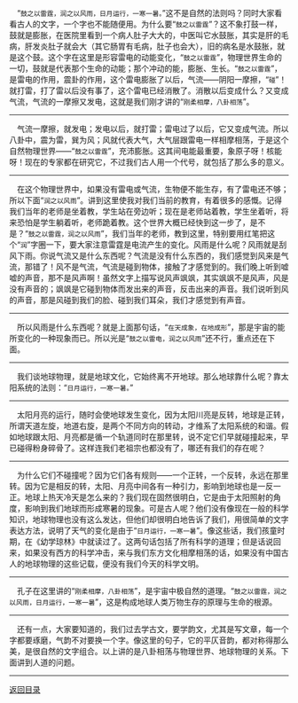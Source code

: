 &emsp;“``鼓之以雷霆，润之以风雨，日月运行，一寒一暑。``”这不是自然的法则吗？同时大家看看古人的文字，一个字也不能随便用。为什么要“``鼓之以雷霆``”？这不象打鼓一样，鼓就是膨胀，在医院里看到一个病人肚子大大的，中医叫它水鼓胀，其实是肝的毛病，肝发炎肚子就会大（其它肠胃有毛病，肚子也会大），旧的病名是水鼓胀，就是这个鼓。这个字在这里是形容雷电的动能变化，“``鼓之以雷霆``”，物理世界生命的一切，鼓就是代表那个生命的动能；那个冲动的能，膨胀、生长。“``鼓之以雷霆``”，是雷电的作用，震卦的作用，这个雷电膨胀了以后，气流——阴阳一摩擦，“``碰``”！就打雷，打了雷以后没有事了，这个雷电已经消散了。消散以后变成什么？又变成气流，气流的一摩擦又发电，这就是我们刚才讲的“``刚柔相摩，八卦相荡``”。
___
&emsp;气流一摩擦，就发电；发电以后，就打雷；雷电过了以后，它又变成气流。所以八卦中，震为雷，巽为风；风就代表大气，大气层跟雷电一样相摩相荡，于是这个自然物理世界——“``鼓之以雷霆``”，充沛膨胀。这其间电能最重要，象原子呀！核能呀！现在的专家都在研究它，不过我们古人用一个代号，就包括了那么多的意义。
___
&emsp;在这个物理世界中，如果没有雷电或气流，生物便不能生存，有了雷电还不够；所以下面“``润之以风雨``”。讲到这里使我对我们当前的教育，有着很多的感慨。记得我们当年的老师是坐着教，学生站在旁边听；现在是老师站着教，学生坐着听，将来恐怕是学生躺着听，老师跪着教。这个世界大概已经快到这一步了，是不是？“``鼓之以雷霆，润之以风雨``”，我们当年的老师，教到这里，特别要用红笔把这个“``润``”字圈一下，要大家注意雷霆是电流产生的变化。风雨是什么呢？风雨就是刮风下雨。你说气流又是什么东西呢？气流是没有什么东西的，我们感觉到风来是气流，那错了！风不是气流，气流是碰到物体，接触了才感觉到的。我们晚上听到嘘嘘的声音，那不是风声啊！虽然文字上描写说风声飒飒，其实飒飒不是风声，风是没有声音的；飒飒是它碰到物体而发出来的声音，反击出来的声音。我们说听到风的声音，那是风碰到我们的脸、碰到我们耳朵，我们才感觉到有声音。
___
&emsp;所以风雨是什么东西呢？就是上面那句话，“``在天成象，在地成形``”，那是宇宙的能所变化的一种现象而已。所以光是“``鼓之以雷电，润之以风雨``”还不行，重点还在下面。
___
&emsp;我们谈地球物理，就是地球文化，它始终离不开地球。那么地球靠什么呢？靠太阳系统的法则：“``日月运行，一寒一暑。``”
___
&emsp;太阳月亮的运行，随时会使地球发生变化，因为太阳川亮是反转，地球是正转，所谓天道左旋，地道右旋，是两个不同方向的转动，才维系了太阳系统的和谐。假如地球跟太阳、月亮都是循一个轨道同时在那里转，说不定它们早就碰撞起来，早已碰得粉身碎骨了。这样连我们老祖宗也都没有了，哪还有我们的存在呢？
___
&emsp;为什么它们不碰撞呢？因为它们各有规则——一个正转，一个反转，永远在那里转。因为它是相反的转，太阳、月亮中间各有一种引力，影响到地球也是一反一正。地球上热天冷天是怎么来的？我们现在固然很明白，它是由于太阳照射的角度，影响到我们地球而形成寒暑的现象。可是古人呢？他们没有像现在一般的科学知识，地球物理也没有这么发达，但他们却很明白地告诉了我们，用很简单的文字表达方法，说明了天气的变化是由于“``日月运行，一寒一暑``”。像这些话，我们孩童时期，在《幼学琼林》中就读过了。这两句话包括了所有科学的道理；但是话说回来，如果没有西方的科学冲击，来与我们东方文化相摩相荡的话，如果没有中国古人的地球物理的这些记载，便没有我们今天的科学文明。
___
&emsp;孔子在这里讲的“``刚柔相摩，八卦相荡``”，是宇宙中极自然的道理。“``鼓之以雷霆，润之以风雨，日月运行，一寒一暑``”，这是构成地球人类万物生存的原理与生命的根源。
___
&emsp;还有一点，大家要知道的，我们过去学古文，要学韵文，尤其是写文章，每一个字都要琢磨，气韵不对要换一个字。像这里的句子，它的平仄音韵，都对称得那么美，是很自然的文字组合。以上讲的是八卦相荡与物理世界、地球物理的关系。下面讲到人道的问题。
___
[返回目录](../../../master/README.md#目录)